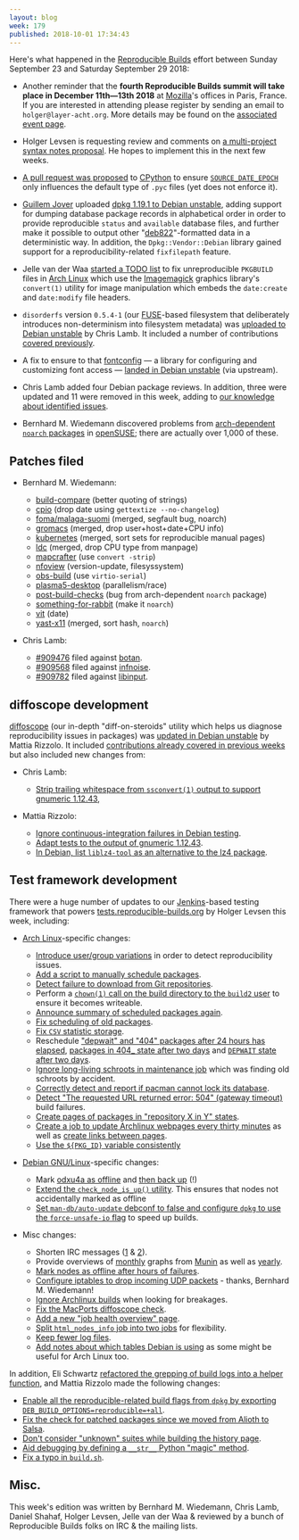 ```yaml
---
layout: blog
week: 179
published: 2018-10-01 17:34:43
---
```


Here's what happened in the [Reproducible Builds](https://reproducible-builds.org) effort between Sunday September 23 and Saturday September 29 2018:

* Another reminder that the **fourth Reproducible Builds summit will take place in December 11th—13th 2018** at [Mozilla](https://wiki.mozilla.org/Paris)'s offices in Paris, France. If you are interested in attending please register by sending an email to `holger@layer-acht.org`. More details may be found on the [associated event page](https://reproducible-builds.org/events/paris2018/).

* Holger Levsen is requesting review and comments on [a multi-project syntax notes proposal](https://salsa.debian.org/reproducible-builds/reproducible-notes/blob/multi-project-syntax/README). He hopes to implement this in the next few weeks.

* [A pull request was proposed](https://github.com/python/cpython/pull/9607) to [CPython](https://github.com/python/cpython) to ensure [`SOURCE_DATE_EPOCH`](https://reproducible-builds.org/specs/source-date-epoch/) only influences the default type of `.pyc` files (yet does not enforce it).

* [Guillem Jover](https://www.hadrons.org/~guillem/) uploaded [dpkg 1.19.1 to Debian unstable](https://tracker.debian.org/news/989886/accepted-dpkg-1191-source-into-unstable/), adding support for dumping database package records in alphabetical order in order to provide reproducible `status` and `available` database files, and further make it possible to output other "[deb822](https://manpages.debian.org/unstable/dpkg-dev/deb822.5.en.html)"-formatted data in a deterministic way. In addition, the `Dpkg::Vendor::Debian` library gained support for a reproducibility-related `fixfilepath` feature.

* Jelle van der Waa [started a TODO list](https://www.archlinux.org/todo/imagemagicks-convert-not-reproducible-in-pkgbuilds/) to fix unreproducible `PKGBUILD` files in [Arch Linux](https://www.archlinux.org/) which use the [Imagemagick](https://www.imagemagick.org/script/index.php) graphics library's `convert(1)` utility for image manipulation which embeds the `date:create` and `date:modify` file headers.

* `disorderfs` version `0.5.4-1` (our [FUSE](https://github.com/libfuse/libfuse)-based filesystem that deliberately introduces non-determinism into filesystem metadata) was [uploaded to Debian unstable](https://tracker.debian.org/news/989895/accepted-disorderfs-054-1-source-amd64-into-unstable/) by Chris Lamb. It included a number of contributions [covered previously](https://salsa.debian.org/reproducible-builds/disorderfs/commits/debian/0.5.4-1).

* A fix to ensure to that [fontconfig](https://www.freedesktop.org/wiki/Software/fontconfig/) — a library for configuring and customizing font access — [landed in Debian unstable](https://bugs.debian.org/864082#96) (via upstream).

* Chris Lamb added four Debian package reviews. In addition, three were updated and 11 were removed in this week, adding to [our knowledge about identified issues](https://tests.reproducible-builds.org/debian/index_issues.html).

* Bernhard M. Wiedemann discovered problems from [arch-dependent `noarch` packages](https://bugzilla.opensuse.org/show_bug.cgi?id=1109534) in [openSUSE](https://www.opensuse.org/); there are actually over 1,000 of these.

Patches filed
-------------

* Bernhard M. Wiedemann:

    * [build-compare](https://github.com/openSUSE/build-compare/pull/30) (better quoting of strings)
    * [cpio](https://build.opensuse.org/request/show/638582) (drop date using `gettextize --no-changelog`)
    * [foma/malaga-suomi](https://github.com/mhulden/foma/pull/78) (merged, segfault bug, noarch)
    * [gromacs](https://gerrit.gromacs.org/8151) (merged, drop user+host+date+CPU info)
    * [kubernetes](https://github.com/kubernetes/kubernetes/pull/68983) (merged, sort sets for reproducible manual pages)
    * [ldc](https://github.com/ldc-developers/ldc/pull/2812) (merged, drop CPU type from manpage)
    * [mapcrafter](https://github.com/mapcrafter/mapcrafter/pull/283) (use `convert -strip`)
    * [nfoview](https://build.opensuse.org/request/show/638547) (version-update, filesyssystem)
    * [obs-build](https://github.com/openSUSE/obs-build/pull/466) (use `virtio-serial`)
    * [plasma5-desktop](https://bugzilla.opensuse.org/show_bug.cgi?id=1109420) (parallelism/race)
    * [post-build-checks](https://bugzilla.opensuse.org/show_bug.cgi?id=1109470) (bug from arch-dependent `noarch` package)
    * [something-for-rabbit](https://build.opensuse.org/request/show/638283) (make it `noarch`)
    * [vit](https://build.opensuse.org/request/show/638282) (date)
    * [yast-x11](https://github.com/yast/yast-x11/pull/18) (merged, sort hash, `noarch`)

* Chris Lamb:

    * [#909476](https://bugs.debian.org/909476) filed against [botan](https://tracker.debian.org/pkg/botan).
    * [#909568](https://bugs.debian.org/909568) filed against [infnoise](https://tracker.debian.org/pkg/infnoise).
    * [#909782](https://bugs.debian.org/909782) filed against [libinput](https://tracker.debian.org/pkg/libinput).


diffoscope development
----------------------

[diffoscope](https://diffoscope.org/) (our in-depth "diff-on-steroids" utility which helps us diagnose reproducibility issues in packages) was [updated in Debian unstable](https://tracker.debian.org/news/989165/accepted-diffoscope-102-source-into-unstable/) by Mattia Rizzolo. It included [contributions already covered in previous weeks](https://salsa.debian.org/reproducible-builds/diffoscope/commits/102) but also included new changes from:

* Chris Lamb:
    * [Strip trailing whitespace from `ssconvert(1)` output to support gnumeric 1.12.43](https://salsa.debian.org/reproducible-builds/diffoscope/commit/e9d3062),

* Mattia Rizzolo:
    * [Ignore continuous-integration failures in Debian testing](https://salsa.debian.org/reproducible-builds/diffoscope/commit/7f9f0ac).
    * [Adapt tests to the output of gnumeric 1.12.43](https://salsa.debian.org/reproducible-builds/diffoscope/commit/ef5ae49).
    * [In Debian, list `liblz4-tool` as an alternative to the lz4 package](https://salsa.debian.org/reproducible-builds/diffoscope/commit/89e7e67).


Test framework development
--------------------------

There were a huge number of updates to our [Jenkins](https://jenkins.io/)-based testing framework that powers [tests.reproducible-builds.org](tests.reproducible-builds.org) by Holger Levsen this week, including:

* [Arch Linux](https://www.archlinux.org/)-specific changes:

    * [Introduce user/group variations](https://salsa.debian.org/qa/jenkins.debian.net/commit/3977ee6a) in order to detect reproducibility issues.
    * [Add a script to manually schedule packages](https://salsa.debian.org/qa/jenkins.debian.net/commit/d1c149f8).
    * [Detect failure to download from Git repositories](https://salsa.debian.org/qa/jenkins.debian.net/commit/9d91a3fb).
    * Perform a [`chown(1)` call on the build directory to the `build2` user](https://salsa.debian.org/qa/jenkins.debian.net/commit/30d9ce83) to ensure it becomes writeable.
    * [Announce summary of scheduled packages again](https://salsa.debian.org/qa/jenkins.debian.net/commit/41620d4a).
    * [Fix scheduling of old packages](https://salsa.debian.org/qa/jenkins.debian.net/commit/2738c0f2).
    * [Fix `CSV` statistic storage](https://salsa.debian.org/qa/jenkins.debian.net/commit/a4406fec).
    * Reschedule ["depwait" and "404" packages after 24 hours has elapsed](https://salsa.debian.org/qa/jenkins.debian.net/commit/0bf88f0f), [packages in 404\_ state after two days](https://salsa.debian.org/qa/jenkins.debian.net/commit/c0f02102) and [`DEPWAIT` state after two days](https://salsa.debian.org/qa/jenkins.debian.net/commit/0db4c960).
    * [Ignore long-living schroots in maintenance job](https://salsa.debian.org/qa/jenkins.debian.net/commit/1ff6d6ec) which was finding old schroots by accident.
    * [Correctly detect and report if pacman cannot lock its database](https://salsa.debian.org/qa/jenkins.debian.net/commit/0810f04c).
    * [Detect "The requested URL returned error: 504" (gateway timeout)](https://salsa.debian.org/qa/jenkins.debian.net/commit/0be9051e) build failures.
    * [Create pages of packages in "repository X in Y" states](https://salsa.debian.org/qa/jenkins.debian.net/commit/b62d74f4).
    * [Create a job to update Archlinux webpages every thirty minutes](https://salsa.debian.org/qa/jenkins.debian.net/commit/0bc16c61) as well as [create links between pages](https://salsa.debian.org/qa/jenkins.debian.net/commit/777ffcdf).
    * [Use the `${PKG_ID}` variable consistently](https://salsa.debian.org/qa/jenkins.debian.net/commit/e9d77190)

* [Debian GNU/Linux](https://www.debian.org/)-specific changes:

    * Mark [odxu4a as offline](https://salsa.debian.org/qa/jenkins.debian.net/commit/44c1c9da) and [then back up](https://salsa.debian.org/qa/jenkins.debian.net/commit/78b8f1e9) (!)
    * [Extend the `check_node_is_up()` utility](https://salsa.debian.org/qa/jenkins.debian.net/commit/72a6c362). This ensures that nodes not accidentally marked as offline
    * [Set `man-db/auto-update` debconf to false and configure `dpkg` to use the `force-unsafe-io` flag](https://salsa.debian.org/qa/jenkins.debian.net/commit/82e2d938) to speed up builds.

* Misc changes:

    * Shorten IRC messages ([1](https://salsa.debian.org/qa/jenkins.debian.net/commit/ba3eaa65) & [2](https://salsa.debian.org/qa/jenkins.debian.net/commit/f76ce377)).
    * Provide overviews of [monthly](https://salsa.debian.org/qa/jenkins.debian.net/commit/4a8a2e23) graphs from [Munin](http://munin-monitoring.org/) as well as [yearly](https://salsa.debian.org/qa/jenkins.debian.net/commit/34df443b).
    * [Mark nodes as offline after hours of failures](https://salsa.debian.org/qa/jenkins.debian.net/commit/f8d3d67b).
    * [Configure iptables to drop incoming UDP packets](https://salsa.debian.org/qa/jenkins.debian.net/commit/ae6b92f1) - thanks, Bernhard M. Wiedemann!
    * [Ignore Archlinux builds](https://salsa.debian.org/qa/jenkins.debian.net/commit/2f701ff7)  when looking for breakages.
    * [Fix the MacPorts diffoscope check](https://salsa.debian.org/qa/jenkins.debian.net/commit/2af0e998).
    * [Add a new "job health overview" page](https://salsa.debian.org/qa/jenkins.debian.net/commit/9b48b877).
    * [Split `html_nodes_info` job into two jobs](https://salsa.debian.org/qa/jenkins.debian.net/commit/4f98a241) for flexibility.
    * [Keep fewer log files](https://salsa.debian.org/qa/jenkins.debian.net/commit/b06082e9).
    * [Add notes about which tables Debian is using](https://salsa.debian.org/qa/jenkins.debian.net/commit/cc7db6f7) as some might be useful for Arch Linux too.

In addition, Eli Schwartz [refactored the grepping of build logs into a helper function](https://salsa.debian.org/qa/jenkins.debian.net/commit/6af7b40b), and Mattia Rizzolo made the following changes:

* [Enable all the reproducible-related build flags from `dpkg` by exporting `DEB_BUILD_OPTIONS=reproducible=+all`](https://salsa.debian.org/qa/jenkins.debian.net/commit/48607530).
* [Fix the check for patched packages since we moved from Alioth to Salsa](https://salsa.debian.org/qa/jenkins.debian.net/commit/1cc7bcd6).
* [Don't consider "unknown" suites while building the history page](https://salsa.debian.org/qa/jenkins.debian.net/commit/eb1d60f0).
* [Aid debugging by defining a `__str__` Python "magic" method](https://salsa.debian.org/qa/jenkins.debian.net/commit/4d9ea9e5).
* [Fix a typo in `build.sh`](https://salsa.debian.org/qa/jenkins.debian.net/commit/6fd46e4f).


Misc.
-----

This week's edition was written by Bernhard M. Wiedemann, Chris Lamb, Daniel Shahaf, Holger Levsen, Jelle van der Waa & reviewed by a bunch of Reproducible Builds folks on IRC & the mailing lists.
